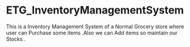 # ETG_InventoryManagementSystem
This is a Inventory Management System of a Normal Grocery store where user can Purchase some items .Also we can Add items so maintain our Stocks .
